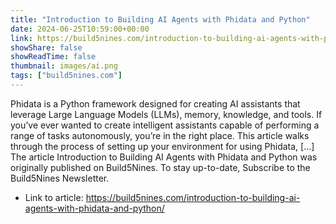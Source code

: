 ```yaml
---
title: "Introduction to Building AI Agents with Phidata and Python"
date: 2024-06-25T10:59:00+00:00
link: https://build5nines.com/introduction-to-building-ai-agents-with-phidata-and-python/
showShare: false
showReadTime: false
thumbnail: images/ai.png
tags: ["build5nines.com"]
---
```

Phidata is a Python framework designed for creating AI assistants that leverage Large Language Models (LLMs), memory, knowledge, and tools. If you’ve ever wanted to create intelligent assistants capable of performing a range of tasks autonomously, you’re in the right place. This article walks through the process of setting up your environment for using Phidata, […]
The article Introduction to Building AI Agents with Phidata and Python was originally published on Build5Nines. To stay up-to-date, Subscribe to the Build5Nines Newsletter.

- Link to article: https://build5nines.com/introduction-to-building-ai-agents-with-phidata-and-python/